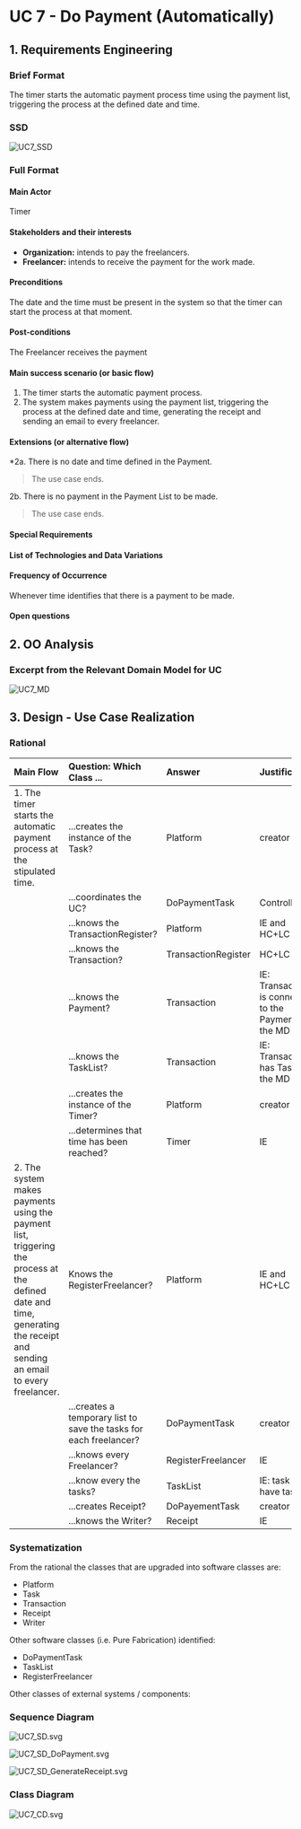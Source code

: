 # UC 7 - Do Payment (Automatically)

## 1. Requirements Engineering

### Brief Format

The timer starts the automatic payment process time using the payment list, triggering the process at the defined date and time.

### SSD

![UC7_SSD](UC7_SSD.svg)

### Full Format

#### Main Actor

Timer

#### Stakeholders and their interests

* **Organization:** intends to pay the freelancers.
* **Freelancer:** intends to receive the payment for the work made.

#### Preconditions

The date and the time must be present in the system so that the timer can start the process at that moment.

#### Post-conditions

The Freelancer receives the payment

#### Main success scenario (or basic flow)

1. The timer starts the automatic payment process.
2. The system makes payments using the payment list, triggering the process at the defined date and time, generating the receipt and sending an email to every freelancer.

#### Extensions (or alternative flow)


*2a. There is no date and time defined in the Payment.
> The use case ends.

2b. There is no payment in the Payment List to be made.
> The use case ends.

#### Special Requirements

#### List of Technologies and Data Variations

#### Frequency of Occurrence

Whenever time identifies that there is a payment to be made.

#### Open questions


## 2. OO Analysis

### Excerpt from the Relevant Domain Model for UC

![UC7_MD](UC7_MD.svg)

## 3. Design - Use Case Realization

### Rational

| Main Flow | Question: Which Class ... | Answer  | Justification  |
|:--------------  |:---------------------- |:----------|:---------------------------- |
| 1. The timer starts the automatic payment process at the stipulated time.      | ...creates the instance of the Task?  | Platform | creator |
|       | ...coordinates the UC? | DoPaymentTask | Controller |
|       | ...knows the TransactionRegister? | Platform | IE and HC+LC |
|       | ...knows the Transaction? | TransactionRegister | HC+LC | 
|       | ...knows the Payment? | Transaction | IE: Transaction is connected to the Payment in the MD | 
|       | ...knows the TaskList? | Transaction | IE: Transaction has Tasks in the MD |
|       | ...creates the instance of the Timer? | Platform | creator | 
|       | ...determines that time has been reached? | Timer | IE |
| 2. The system makes payments using the payment list, triggering the process at the defined date and time, generating the receipt and sending an email to every freelancer. | Knows the RegisterFreelancer? | Platform | IE and HC+LC |
|       | ...creates a temporary list to save the tasks for each freelancer? | DoPaymentTask | creator |
|       | ...knows every Freelancer? | RegisterFreelancer | IE |
|       | ...know every the tasks? | TaskList | IE: task lists have tasks | 
|       | ...creates Receipt? | DoPayementTask | creator |
|       | ...knows the Writer? | Receipt | IE |


### Systematization ##

 From the rational the classes that are upgraded into software classes are:

 * Platform
 * Task
 * Transaction
 * Receipt
 * Writer

 Other software classes (i.e. Pure Fabrication) identified:

 * DoPaymentTask 
 * TaskList
 * RegisterFreelancer
 
 Other classes of external systems / components:
 

###	Sequence Diagram

![UC7_SD.svg](UC7_SD.svg)

![UC7_SD_DoPayment.svg](UC7_SD_DoPayment.svg)

![UC7_SD_GenerateReceipt.svg](UC7_SD_GenerateReceipt.svg)

###	Class Diagram

![UC7_CD.svg](UC7_CD.svg)
